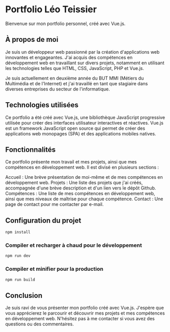 # Portfolio Léo Teissier

Bienvenue sur mon portfolio personnel, créé avec Vue.js.

## À propos de moi

Je suis un développeur web passionné par la création d'applications web innovantes et engageantes. J'ai acquis des compétences en développement web en travaillant sur divers projets, notamment en utilisant les technologies telles que HTML, CSS, JavaScript, PHP et Vue.js.

Je suis actuellement en deuxième année du BUT MMI (Métiers du Multimédia et de l'Internet) et j'ai travaillé en tant que stagiaire dans diverses entreprises du secteur de l'informatique.

## Technologies utilisées

Ce portfolio a été créé avec Vue.js, une bibliothèque JavaScript progressive utilisée pour créer des interfaces utilisateur interactives et réactives. Vue.js est un framework JavaScript open source qui permet de créer des applications web monopages (SPA) et des applications mobiles natives.

## Fonctionnalités

Ce portfolio présente mon travail et mes projets, ainsi que mes compétences en développement web. Il est divisé en plusieurs sections :

Accueil : Une brève présentation de moi-même et de mes compétences en développement web.
Projets : Une liste des projets que j'ai créés, accompagnée d'une brève description et d'un lien vers le dépôt Github.
Compétences : Une liste de mes compétences en développement web, ainsi que mes niveaux de maîtrise pour chaque compétence.
Contact : Une page de contact pour me contacter par e-mail.


## Configuration du projet

```sh
npm install
```

### Compiler et recharger à chaud pour le développement

```sh
npm run dev
```

### Compiler et minifier pour la production

```sh
npm run build
```

## Conclusion

Je suis ravi de vous présenter mon portfolio créé avec Vue.js. J'espère que vous apprécierez le parcourir et découvrir mes projets et mes compétences en développement web. N'hésitez pas à me contacter si vous avez des questions ou des commentaires.
